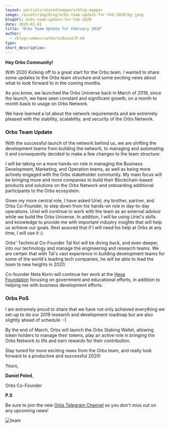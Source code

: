 ```yaml
---
layout: partials/shared/mappers/blog-mapper
image: /assets/img/blog/orbs-team-update-for-feb-2020/bg.jpeg
blogUrl: orbs-team-update-for-feb-2020
date: 2020-02-01
title: "Orbs Team Update for February 2020"
author:
  - /blog/common/authors/DanielP.md
type:
short_description: 
---
```



**Hey Orbs Community!**

With 2020 Kicking off to a great start for the Orbs team, I wanted to share some updates to the Orbs team structure and some exciting news about what to look forward to in the coming months. 

As you know, we launched the Orbs Universe back in March of 2019, since the launch, we have seen constant and significant growth, on a month to month basis to usage on Orbs Network. 

We have learned a lot about the network requirements and are extremely pleased with the stability, scalability, and security of the Orbs Network. 

<div class='line-separator'></div>


### Orbs Team Update


With the successful launch of the network behind us, we are shifting the development teams from building the network, to managing and automating it and consequently decided to make a few changes to the team structure: 

I will be taking on a more hands-on role in managing the Business Development, Marketing, and Operation teams, as well as being more actively engaged with the Orbs stakeholder community. My main focus will be bringing more and more companies to build their Blockchain-based products and solutions on the Orbs Network and onboarding additional participants to the Orbs ecosystem.  

Given my more central role, I have asked Uriel, my brother, partner, and Orbs Co-Founder, to step down from his hands-on role in day-to-day operations. Uriel will continue to work with the team as an external advisor while we build the Orbs Universe. In addition, I will be using Uriel's skills and knowledge to provide me with important industry insights that will help us achieve our goals. Rest assured that if I will need his help at Orbs at any time, I will use it :).

Orbs' Technical Co-Founder Tal Kol will be diving back, and even deeper, into our technology and manage the engineering and research teams. We are certain that with Tal's vast experience in building development teams for some of the world's leading tech companies, he will be able to lead the team to new heights in 2020. 

Co-founder Neta Korin will continue her work at the [Hexa Foundation](https://www.hexa.org/) focusing on government and educational efforts, in addition to helping me with business development efforts. 

<div class='line-separator'></div>


### Orbs PoS

I am extremely proud to share that we have not only achieved everything we set-up to do our 2019 research and development roadmap but are also slightly ahead of schedule :-) 

By the end of March, Orbs will launch the Orbs Staking Wallet, allowing token holders to manage their tokens, play an active role in bringing the Orbs Network to life and earn rewards for their contribution. 

Stay tuned for more exciting news from the Orbs team, and really look forward to a productive and successful 2020!

Yours,

**Daniel Peled**, 

Orbs Co-Founder 

**P.S**

Be sure to join the new [Orbs Telegram Channel](https://t.me/OrbsNetwork) so you don't miss out on any upcoming news!


![team](/assets/img/blog/orbs-team-update-for-feb-2020/team-gif.gif)